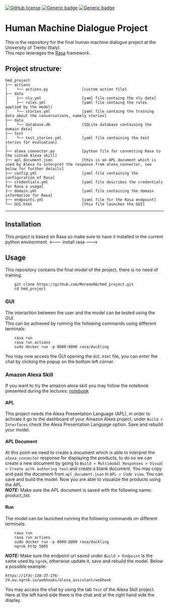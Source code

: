 [![GitHub license](https://img.shields.io/github/license/Naereen/StrapDown.js.svg)](https://github.com/Naereen/StrapDown.js/blob/master/LICENSE) [![Generic badge](https://img.shields.io/badge/python-3.8%20-blue.svg)](https://www.python.org/) [![Generic badge](https://img.shields.io/badge/version-v1.0-cc.svg)](https://github.com/Moreno98/hmd_project)

# Human Machine Dialogue Project
This is the repository for the final human machine dialogue project at the University of Trento (Italy).  
This repo leverages the [Rasa](https://rasa.com/) framework.  

## Project structure:

    hmd_project
    ├── actions
    |    └── actions.py               [custom action file]
    ├── data
    |    ├── nlu.yml                  [yaml file containg the nlu data]
    |    ├── rules.yml                [yaml file containg the rules applied by the model]
    |    └── stories.yml              [yaml file containg the training data about the conversations, namely stories]
    ├── data
    |    └── database.db              [SQLite database containing the domain data]
    ├── test
    |    └── test_stories.yml         [yaml file containing the test stories for evaluation]
    |
    ├── alexa_connector.py            [python file for connecting Rasa to the custom Alexa skill]
    ├── apl_document.json             [this is an APL document which is used by Alexa to interpret the response from alexa_connector, see below for further details]
    ├── config.yml                    [yaml file containing the configuration of Rasa]
    ├── credentials.yml               [yaml file describes the credentials for Rasa x usage]
    ├── domain.yml                    [yaml file containing the domain information for Rasa]
    ├── endpoints.yml                 [yaml file for the Rasa endpoint]
    └── GUI.html                      [this file launches the GUI]

---
## Installation
This project is based on Rasa so make sure to have it installed in the current python environment. 
<--- install rasa --->

## Usage
This repository contains the final model of the project, there is no need of training. 
```
    git clone https://github.com/Moreno98/hmd_project.git
    cd hmd_project
```
### GUI
The interaction between the user and the model can be tested using the GUI.  
This can be achieved by running the following commands using different terminals:
```
    rasa run
    rasa run actions
    sudo docker run -p 8000:8000 rasa/duckling
```
You may now access the GUI opening the ```GUI.html``` file, you can enter the chat by clicking the popup on the bottom left corner.
### Amazon Alexa Skill
If you want to try the amazon alexa skill you may follow the notebook presented during the lectures: [notebook](https://tinyurl.com/rasa-alexa)
#### APL
This project needs the Alexa Presentation Language (APL), in order to activate it go to the dashboard of your Amazon Alexa project, under ```Build > Interfaces``` check the Alexa Presentation Language option. Save and rebuild your model.  
#### APL Document
At this point we need to create a document which is able to interpret the ```alexa_connector``` response for displaying the products, to do so we can create a new document by going to ```Build > Multimodal Responses > Visual > Create with authoring tool``` and create a blank document. You may copy and past the document from ```apl_document.json``` in ```APL > Code view```. You can save and build the model. Now you are able to visualize the products using the APL.  
**_NOTE:_**  Make sure the APL document is saved with the following name: product_list.  
#### Run
The model can be launched running the following commands on different terminals:
```
    rasa run
    rasa run actions
    sudo docker run -p 8000:8000 rasa/duckling
    ngrok http 5005
```
**_NOTE:_**  Make sure the endpoint url saved under ```Build > Endpoint``` is the same used by ```ngrok```, otherwise update it, save and rebuild the model. Below a possible example:
```
https://1f3c-138-37-176-24.eu.ngrok.io/webhooks/alexa_assistant/webhook
```
You may access the chat by using the tab ```Test``` of the Alexa Skill project.  
Here at the left hand side there is the chat and at the right hand side the display.
